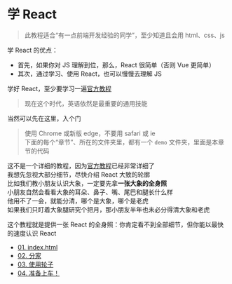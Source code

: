 # 学 React
> 此教程适合“有一点前端开发经验的同学”，至少知道且会用 html、css、js

学 React 的优点：
+ 首先，如果你对 JS 理解到位，那么，React 很简单（否则 Vue 更简单）
+ 其次，通过学习、使用 React，也可以慢慢去理解 JS

学好 React，至少要学习一遍[官方教程](https://react.dev/learn)  
> 现在这个时代，英语依然是最重要的通用技能  

当然可以先在这里，入个门
> 使用 Chrome 或新版 edge，不要用 safari 或 ie  
> 下面的每个“章节”、所在的文件夹里，都有一个 `demo` 文件夹，里面是本章节的代码

这不是一个详细的教程，因为[官方教程](https://react.dev/learn)已经非常详细了  
我想先忽视大部分细节，尽快介绍 React 大致的轮廓  
比如我们教小朋友认识大象，一定要先拿**一张大象的全身照**  
小朋友自然会看看大象的耳朵、鼻子、嘴、尾巴和腿长什么样  
他用不了一会，就能分清，哪个是大象，哪个是老虎  
如果我们只盯着大象腿研究个把月，那小朋友半年也未必分得清大象和老虎

这个教程就是提供一张 React 的全身照：你肯定看不到全部细节，但你能以最快的速度认识 React

+ [01. index.html](./01)
+ [02. 分家](./02)
+ [03. 使用轮子](./03)
+ [04. 准备上车！](./04)
